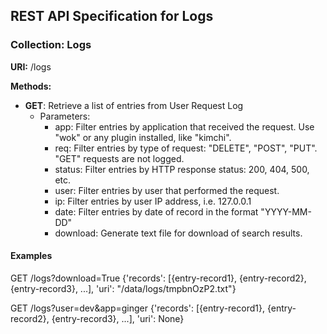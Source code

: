 ## REST API Specification for Logs

### Collection: Logs

**URI:** /logs

**Methods:**

* **GET**: Retrieve a list of entries from User Request Log
    * Parameters:
        * app: Filter entries by application that received the request.
               Use "wok" or any plugin installed, like "kimchi".
        * req: Filter entries by type of request: "DELETE", "POST", "PUT".
               "GET" requests are not logged.
        * status: Filter entries by HTTP response status: 200, 404, 500, etc.
        * user: Filter entries by user that performed the request.
        * ip: Filter entries by user IP address, i.e. 127.0.0.1
        * date: Filter entries by date of record in the format "YYYY-MM-DD"
        * download: Generate text file for download of search results.

#### Examples
GET /logs?download=True
{'records': [{entry-record1}, {entry-record2}, {entry-record3}, ...],
'uri': "/data/logs/tmpbnOzP2.txt"}

GET /logs?user=dev&app=ginger
{'records': [{entry-record1}, {entry-record2}, {entry-record3}, ...],
'uri': None}

